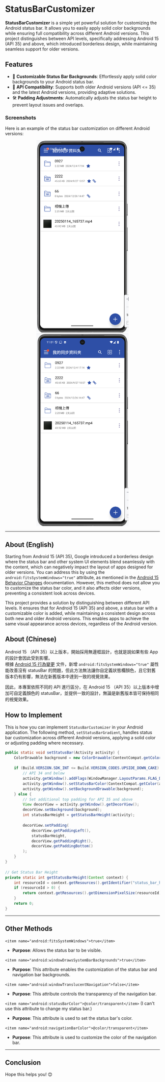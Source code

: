 # StatusBarCustomizer

**StatusBarCustomizer** is a simple yet powerful solution for customizing the Android status bar. It allows you to easily apply solid color backgrounds while ensuring full compatibility across different Android versions. This project distinguishes between API levels, specifically addressing Android 15 (API 35) and above, which introduced borderless design, while maintaining seamless support for older versions.

## Features

- 🎨 **Customizable Status Bar Backgrounds**: Effortlessly apply solid color backgrounds to your Android status bar.
- 📱 **API Compatibility**: Supports both older Android versions (API <= 35) and the latest Android versions, providing adaptive solutions.
- 🛠️ **Padding Adjustments**: Automatically adjusts the status bar height to prevent layout issues and overlaps.

### Screenshots

Here is an example of the status bar customization on different Android versions:
<p align="center">
  <img src="Old.png" width="300" />
  <img src="New.png" width="300" />
</p>

---

## About (English)

Starting from Android 15 (API 35), Google introduced a borderless design where the status bar and other system UI elements blend seamlessly with the content, which can negatively impact the layout of apps designed for older versions. You can address this by using the `android:fitsSystemWindows="true"` attribute, as mentioned in the [Android 15 Behavior Changes](https://developer.android.com/about/versions/15/behavior-changes-15) documentation. However, this method does not allow you to customize the status bar color, and it also affects older versions, preventing a consistent look across devices.

This project provides a solution by distinguishing between different API levels. It ensures that for Android 15 (API 35) and above, a status bar with a customizable color is added, while maintaining a consistent design across both new and older Android versions. This enables apps to achieve the same visual appearance across devices, regardless of the Android version.


## About (Chinese)

Android 15 （API 35）以上版本，開始採用無邊框設計，也就是說如果有些 App 的設計會因此受到影響。  
根據 [Android 15 行為變更](https://developer.android.com/about/versions/15/behavior-changes-15?hl=zh-tw) 文件，新增  `android:fitsSystemWindows="true"`  屬性能改善沒有 statusBar 的問題，但此方法無法讓你自定義狀態欄顏色，且它對舊版本仍有影響，無法在新舊版本中達到一致的視覺效果。

因此，本專案依照不同的 API 進行區分，在 Android 15 （API 35）以上版本中增加可自定義顏色的  statusBar，並提供一致的設計，無論是新舊版本皆可保持相同的視覺效果。


## How to Implement

This is how you can implement `StatusBarCustomizer`  in your Android application. The following method, `setStatusBarGradient`, handles status bar customization across different Android versions, applying a solid color or adjusting padding where necessary.

```java
public static void setStatusBar(Activity activity) {
    ColorDrawable background = new ColorDrawable(ContextCompat.getColor(activity, R.color.color_primary));

    if (Build.VERSION.SDK_INT <= Build.VERSION_CODES.UPSIDE_DOWN_CAKE) {
        // API 34 and below
        activity.getWindow().addFlags(WindowManager.LayoutParams.FLAG_DRAWS_SYSTEM_BAR_BACKGROUNDS);
        activity.getWindow().setStatusBarColor(ContextCompat.getColor(activity, android.R.color.transparent));
        activity.getWindow().setBackgroundDrawable(background);
    } else {
        // Set additional top padding for API 35 and above
        View decorView = activity.getWindow().getDecorView();
        decorView.setBackground(background);
        int statusBarHeight = getStatusBarHeight(activity);

        decorView.setPadding(
            decorView.getPaddingLeft(),
            statusBarHeight,
            decorView.getPaddingRight(),
            decorView.getPaddingBottom()
        );
    }
}

// Get Status Bar Height
private static int getStatusBarHeight(Context context) {
    int resourceId = context.getResources().getIdentifier("status_bar_height", "dimen", "android");
    if (resourceId > 0) {
        return context.getResources().getDimensionPixelSize(resourceId);
    }
    return 0;
}
```

---

## Other Methods

`<item name="android:fitsSystemWindows">true</item>`
- **Purpose**: Allows the status bar to be visible.

`<item name="android:windowDrawsSystemBarBackgrounds">true</item>`
- **Purpose**: This attribute enables the customization of the status bar and navigation bar backgrounds.

`<item name="android:windowTranslucentNavigation">false</item>`
- **Purpose**: This attribute controls the transparency of the navigation bar.

`<item name="android:statusBarColor">@color/transparent</item>` (I can't use this attribute to change my status bar.)
- **Purpose**: This attribute is used to set the status bar's color.

`<item name="android:navigationBarColor">@color/transparent</item>`
- **Purpose**: This attribute is used to customize the color of the navigation bar.

---

## Conclusion

Hope this helps you! 😊
